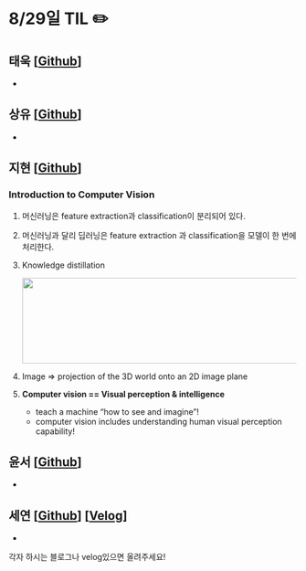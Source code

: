 # 8/29일 TIL ✏️

## 태욱 [[Github](https://github.com/K-ple)]

-

## 상유 [[Github](https://github.com/dhfpswlqkd)]

-

## 지현 [[Github](https://github.com/jihyun-0611)]

### Introduction to Computer Vision

1. 머신러닝은 feature extraction과 classification이 분리되어 있다.
2. 머신러닝과 달리 딥러닝은 feature extraction 과 classification을 모델이 한 번에 처리한다.
3. Knowledge distillation

   <img src="https://blog.roboflow.com/content/images/size/w1000/2023/05/data-src-image-fe4b322a-6c99-4803-9b1a-e7a038f0eb32.png" width="500" height="150"/>

4. Image ⇒ projection of the 3D world onto an 2D image plane
5. **Computer vision == Visual perception & intelligence**
   - teach a machine “how to see and imagine”!
   - computer vision includes understanding human visual perception capability!

## 윤서 [[Github](https://github.com/myooooon)]

-

## 세연 [[Github](https://github.com/Yeon-ksy)] [[Velog](https://velog.io/@yeon-ksy/)]

-

각자 하시는 블로그나 velog있으면 올려주세요!
